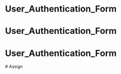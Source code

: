 # User_Authentication_Form
# User_Authentication_Form
# User_Authentication_Form
#   A s s i g n  
 